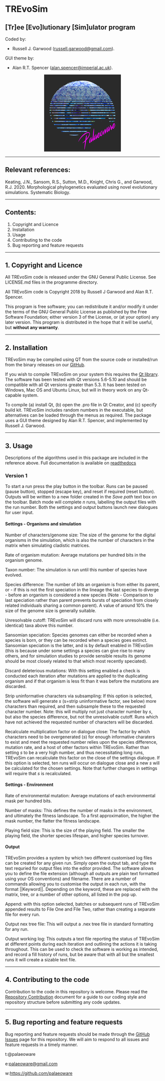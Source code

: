 # TREvoSim
## [Tr]ee [Evo]lutionary [Sim]ulator program

Coded by:
 - Russell J. Garwood (russell.garwood@gmail.com).

GUI theme by:
 - Alan R.T. Spencer (alan.spencer@imperial.ac.uk).

<p align="center">
  <img width="250" height="250" src="./resources/palaeoware_logo_square.png">
</p>

_____

## Relevant references:
Keating, J.N., Sansom, R.S., Sutton, M.D., Knight, Chris G., and Garwood, R.J. 2020. Morphological phylogenetics evaluated using novel evolutionary simulations. Systematic Biology.

_____


## Contents:

1. Copyright and Licence
2. Installation
3. Usage
4. Contributing to the code
5. Bug reporting and feature requests

______

## 1. Copyright and Licence

All TREvoSim code is released under the GNU General Public License. See LICENSE.md files in the programme directory.

All TREvoSim code is Copyright 2018 by Russell J Garwood and Alan R.T. Spencer.

This program is free software; you can redistribute it and/or modify it under the terms of the GNU General Public License as published by the Free Software Foundation; either version 3 of the License, or (at your option) any later version. This program is distributed in the hope that it will be useful, but **without any warranty**.
______

## 2. Installation

TREvoSim may be compiled using QT from the source code or installed/run from the binary releases on our [GitHub](https://github.com/palaeoware).

If you wish to compile TREvoSim on your system this requires the [Qt library](https://www.qt.io). The software has been tested with Qt versions 5.6-5.10 and should be compatible with all Qt versions greater than 5.3. It has been tested on Windows, Mac OS and Ubuntu Linux, but will in theory work on any Qt-capable system.

To compile (a) install Qt, (b) open the .pro file in Qt Creator, and (c) specify build kit. TREvoSim includes random numbers in the executable, but alternatives can be loaded through the menus as required. The package uses a GUI theme designed by Alan R.T. Spencer, and implemented by Russell J. Garwood.
_____

## 3. Usage

Descriptions of the algorithms used in this package are included in the reference above. Full documentation is available on [readthedocs](https://trevosim.readthedocs.io/en/latest/)

### Version 1

To start a run press the play button in the toolbar. Runs can be paused (pause button), stopped (escape key), and reset if required (reset button). Outputs will be written to a new folder created in the *Save path* text box on the toolbar. Batch mode will complete *n* runs, labelling the output files with the run number. Both the settings and output buttons launch new dialogues for user input.

#### Settings - Organisms and simulation

Number of characters/genome size: The size of the genome for the digital organisms in the simulation, which is also the number of characters in the matrix when simulating cladistic matrices.

Rate of organism mutation: Average mutations per hundred bits in the organism genome.

Taxon number: The simulation is run until this number of species have evolved.

Species difference: The number of bits an organism is from either its parent, or - if this is not the first speciation in the lineage the last species to diverge - before an organism is considered a new species (Note - Comparison to last speciation rather than parent prevents bursts of speciation from closely related individuals sharing a common parent). A value of around 10% the size of the genome size is generally suitable.

Unresolvable cutoff: TREvoSim will discard runs with more unresolvable (i.e. identical) taxa above this number.

Sansomian speciation: Species genomes can either be recorded when a species is born, or they can be recorded when a species goes extinct. Sansomian speciation is the latter, and is by default enabled in TREvoSim (this is because under some settings a species can give rise to many others, and for simulation studies to provide sensible results its genome should be most closely related to that which most recently speciated).

Discard deleterious mutations: With this setting enabled a check is conducted each iteration after mutations are applied to the duplicating organism and if that organism is less fit than it was before the mutations are discarded.

Strip uninformative characters via subsampling: If this option is selected, the software will generate *s* (s=strip uninformative factor, see below) more characters than required, and then subsample these to the requested character number. Note: this will multiply not just character number by *s*, but also the species difference, but not the unresolvable cutoff. Runs which have not achieved the requested number of characters will be discarded.

Recalculate multiplication factor on dialogue close: The factor by which characters need to be overgenerated (*s*) for enough informative charaters to exist and meet the requested number relies upon the species difference, mutation rate, and a host of other factors within TREvoSim. Rather than setting *s* to be a very high number, and thus necessitating long runs, TREvoSim can recalculate this factor on the close of the settings dialogue. If this option is selected, ten runs will occur on dialogue close and a new *s* will be calculated for the chosen settings. Note that further changes in settings will require that *s* is recalculated.

#### Settings - Environment

Rate of environmental mutation: Average mutations of each environmental mask per hundred bits.

Number of masks: This defines the number of masks in the environment, and ultimately the fitness landscape. To a first approximation, the higher the mask number, the flatter the fitness landscape.

Playing field size: This is the size of the playing field. The smaller the playing field, the shorter species lifespan, and higher species turnover.

#### Output

TREvoSim provides a system by which two different customised log files can be created for any given run. Simply open the output tab, and type the text requried for output files into the editor provided. The software allows you to define the file extension (although all outputs are plain text formatted using your OS conventions) and filename. There are a number of commands allowing you to customise the output in each run, with the format ||Keyword||. Depending on the keyword, these are replaced with the matrix, tree, or a number of other options, all listed in the pop up.

Append: with this option selected, batches or subsequent runs of TREvoSim appended results to File One and File Two, rather than creating a separate file for every run.

Output nex tree file: This will output a .nex tree file in standard formatting for any run.

Output working log: This outputs a text file reporting the status of TREvoSim at different points during each iteration and outlining the actions it is taking throughout. This can be used to check the software is working as intended, and record a fill history of runs, but be aware that with all but the smallest runs it will create a sizable text file.
_____

## 4. Contributing to the code

Contribution to the code in this repository is welcome. Please read the [Repository Contribution](https://github.com/palaeoware/repoconventions)  document for a guide to our coding style and repository structure before submitting any code updates.
_____

## 5. Bug reporting and feature requests

Bug reporting and feature requests should be made through the [GitHub Issues](../../issues) page for this repository. We will aim to respond to all issues and feature requests in a timely manner.

t:@palaeoware

e:palaeoware@gmail.com

w:https://github.com/palaeoware
